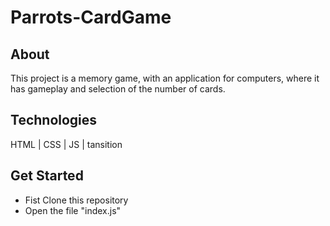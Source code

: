 # Parrots-CardGame

## About

This project is a memory game, with an application for computers, where it has gameplay and selection of the number of cards.

## Technologies

HTML | CSS | JS | tansition

## Get Started

- Fist Clone this repository
- Open the file "index.js"
